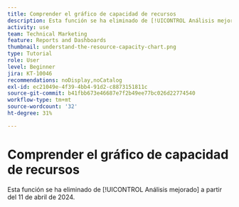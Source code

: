 ```yaml
---
title: Comprender el gráfico de capacidad de recursos
description: Esta función se ha eliminado de [!UICONTROL Análisis mejorado] a partir del 11 de abril de 2024.
activity: use
team: Technical Marketing
feature: Reports and Dashboards
thumbnail: understand-the-resource-capacity-chart.png
type: Tutorial
role: User
level: Beginner
jira: KT-10046
recommendations: noDisplay,noCatalog
exl-id: ec21049e-4f39-4bb4-91d2-c8873151811c
source-git-commit: b41fbb673e46687e7f2b49ee77bc026d22774540
workflow-type: tm+mt
source-wordcount: '32'
ht-degree: 31%

---
```


# Comprender el gráfico de capacidad de recursos

Esta función se ha eliminado de [!UICONTROL Análisis mejorado] a partir del 11 de abril de 2024.

